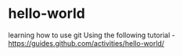 # hello-world
learning how to use git
Using the following tutorial  - https://guides.github.com/activities/hello-world/
